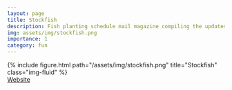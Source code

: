 ```yaml
---
layout: page
title: Stockfish
description: Fish planting schedule mail magazine compiling the updates from online sources for you to customize the subscription by waterbody locations, species, frequency you receive the email, etc.
img: assets/img/stockfish.png
importance: 1
category: fun
---
```


<div class="row justify-content-sm-center">
    <div class="col-sm mt-3 mt-md-0">
        {% include figure.html path="/assets/img/stockfish.png" title="Stockfish"  class="img-fluid" %}
    </div>
</div>
<div class="caption">
    <span>
        <a href="https://www.stockfish.info">Website</a>
    </span>
</div>
